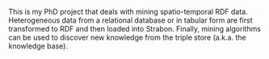 This is my PhD project that deals with mining spatio-temporal RDF data.
Heterogeneous data from a relational database or in tabular form are first transformed to RDF and then loaded into Strabon. 
Finally, mining algorithms can be used to discover new knowledge from the triple store (a.k.a. the knowledge base).
